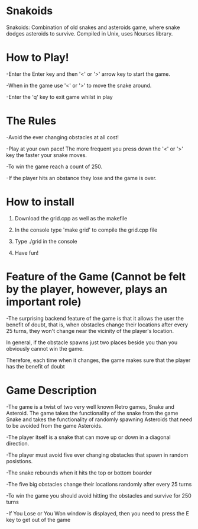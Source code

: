# Snakoids
Snakoids: Combination of old snakes and asteroids game, where snake dodges asteroids to survive. Compiled in Unix, uses Ncurses library.

# How to Play!

-Enter the Enter key and then '<' or '>' arrow key to start the game.

-When in the game use '<' or '>' to move the snake around.

-Enter the 'q' key to exit game whilst in play


# The Rules

-Avoid the ever changing obstacles at all cost!

-Play at your own pace! The more frequent you press down the '<' or '>' key 
the faster your snake moves.

-To win the game reach a count of 250.

-If the player hits an obstance they lose and the game is over.

# How to install

1. Download the grid.cpp as well as the makefile

2. In the console type 'make grid' to compile the grid.cpp file

3. Type ./grid in the console

4. Have fun!

# Feature of the Game (Cannot be felt by the player, however, plays an important role)

-The surprising backend feature of the game is that it allows the user the benefit of doubt, that is, 
when obstacles change their locations after every 25 turns, they won't change near the vicinity of the 
player's location.

In general, if the obstacle spawns just two places beside you than you obviously cannot win the game.

Therefore, each time when it changes, the game makes sure that the player has the benefit of doubt

# Game Description

-The game is a twist of two very well known Retro games, Snake and Asteroid. The game takes 
the functionality of the snake from the game Snake and takes the functionality of randomly
 spawning Asteroids that need to be avoided from the game Asteroids.

-The player itself is a snake that can move up or down in a diagonal direction.

-The player must avoid five ever changing obstacles that spawn in random posistions.

-The snake rebounds when it hits the top or bottom boarder

-The five big obstacles change their locations randomly after every 25 turns

-To win the game you should avoid hitting the obstacles and survive for 250 turns

-If You Lose or You Won window is displayed, then you need to press the E key to get out of the game
